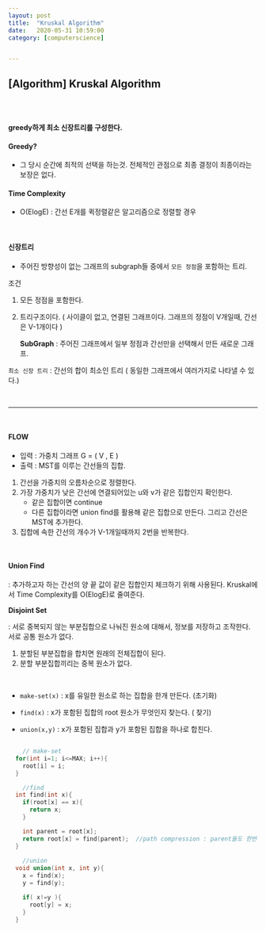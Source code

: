 ```yaml
---
layout:	post
title:	"Kruskal Algorithm"
date:	2020-05-31 10:59:00
category: [computerscience]


---
```




## [Algorithm] Kruskal Algorithm

<br/>

<br/>

**greedy하게 최소 신장트리를 구성한다.**



#### Greedy?

+ 그 당시 순간에 최적의 선택을 하는것. 전체적인 관점으로 최종 결정이 최종이라는 보장은 없다.



#### Time Complexity 

+ O(ElogE) : 간선 E개를 퀵정렬같은 알고리즘으로 정렬할 경우

<br/>



#### 신장트리

+ 주어진 방향성이 없는 그래프의 subgraph들 중에서 `모든 정점`을 포함하는 트리.

조건 

1. 모든 정점을 포함한다.

2. 트리구조이다. ( 사이클이 없고, 연결된 그래프이다. 그래프의 정점이 V개일때, 간선은 V-1개이다 )

   **SubGraph** : 주어진 그래프에서 일부 정점과 간선만을 선택해서 만든 새로운 그래프.



`최소 신장 트리` : 간선의 합이 최소인 트리 ( 동일한 그래프에서 여러가지로 나타낼 수 있다.)

<br/>

---------------------

<br/>

#### FLOW

+ 입력 : 가중치 그래프 G = ( V , E )
+ 출력 : MST를 이루는 간선들의 집합.

1. 간선을 가중치의 오름차순으로 정렬한다.
2. 가장 가중치가 낮은 간선에 연결되어있는 u와 v가 같은 집합인지 확인한다.
   + 같은 집합이면 continue
   + 다른 집합이라면 union find를 활용해 같은 집합으로 만든다. 그리고 간선은 MST에 추가한다.
3. 집합에 속한 간선의 개수가 V-1개일때까지 2번을 반복한다.

<br/>

#### Union Find

: 추가하고자 하는 간선의 양 끝 값이 같은 집합인지 체크하기 위해 사용된다. Kruskal에서 Time Complexity를 O(ElogE)로 줄여준다.



**Disjoint Set**

: 서로 중복되지 않는 부분집합으로 나눠진 원소에 대해서, 정보를 저장하고 조작한다. 서로 공통 원소가 없다.

1. 분할된 부분집합을 합치면 원래의 전체집합이 된다.
2. 분할 부분집합끼리는 중복 원소가 없다.

<br/>

+ `make-set(x)` : x를 유일한 원소로 하는 집합을 한개 만든다. (초기화)

+ `find(x)` : x가 포함된 집합의 root 원소가 무엇인지 찾는다. ( 찾기)

+ `union(x,y)` : x가 포함된 집합과 y가 포함된 집합을 하나로 합친다.



```c++

	// make-set
  for(int i=1; i<=MAX; i++){
    root[i] = i;
  }

	//find
  int find(int x){
    if(root[x] == x){
      return x;
    }

    int parent = root[x];
    return root[x] = find(parent);  //path compression : parent들도 한번에 root로 갱신해준다.
  }
	
	//union
  void union(int x, int y){
    x = find(x);
    y = find(y);

    if( x!=y ){
      root[y] = x;
    }
  }


```

<br/><br/>